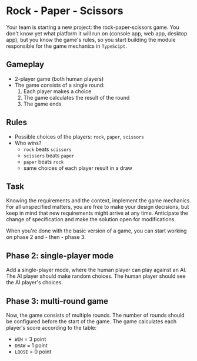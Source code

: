 # Rock - Paper - Scissors

Your team is starting a new project: the rock-paper-scissors game.
You don't know yet what platform it will run on (console app, web app, desktop app), but you know the game's rules, so you start building the module responsible for the game mechanics in `TypeScipt`.

## Gameplay

- 2-player game (both human players)
- The game consists of a single round:
  1. Each player makes a choice
  2. The game calculates the result of the round
  3. The game ends

## Rules

- Possible choices of the players: `rock`, `paper`, `scissors`
- Who wins?
  - `rock` beats `scissors`
  - `scissors` beats `paper`
  - `paper` beats `rock`
  - same choices of each player result in a draw

## Task

Knowing the requirements and the context, implement the game mechanics. For all unspecified matters, you are free to make your design decisions, but keep in mind that new requirements might arrive at any time. Anticipate the change of specification and make the solution open for modifications.

When you're done with the basic version of a game, you can start working on phase 2 and - then - phase 3.

## Phase 2: single-player mode

Add a single-player mode, where the human player can play against an AI. The AI player should make random choices. The human player should see the AI player's choices.

## Phase 3: multi-round game

Now, the game consists of multiple rounds. The number of rounds should be configured before the start of the game. The game calculates each player's score according to the table:

- `WIN` = 3 point
- `DRAW` = 1 point
- `LOOSE` = 0 point
